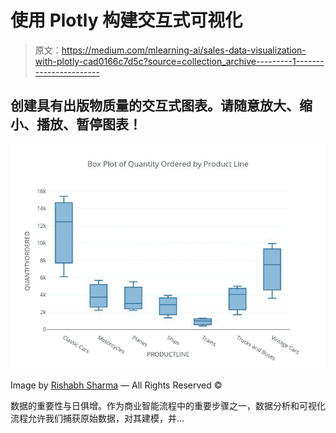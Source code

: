 # 使用 Plotly 构建交互式可视化

> 原文：<https://medium.com/mlearning-ai/sales-data-visualization-with-plotly-cad0166c7d5c?source=collection_archive---------1----------------------->

## 创建具有出版物质量的交互式图表。请随意放大、缩小、播放、暂停图表！

![](img/bf64d70b4dbead91103c158a9e0160f4.png)

Image by [Rishabh Sharma](/@rishabhnsharma) — All Rights Reserved ©

数据的重要性与日俱增。作为商业智能流程中的重要步骤之一，数据分析和可视化流程允许我们捕获原始数据，对其建模，并…